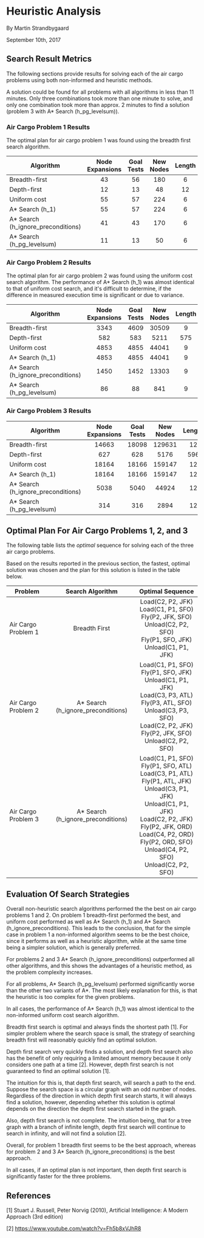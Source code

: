 # Heuristic Analysis

By Martin Strandbygaard

September 10th, 2017

## Search Result Metrics

The following sections provide results for solving each of the air cargo problems using both non-informed and heuristic methods.

A solution could be found for all problems with all algorithms in less than 11 minutes. Only three combinations took more than one minute to solve, and only one combination took more than approx. 2 minutes to find a solution (problem 3  with A* Search (h_pg_levelsum)).

### Air Cargo Problem 1 Results

The optimal plan for air cargo problem 1 was found using the breadth first search algorithm.

| Algorithm                          | Node  Expansions | Goal Tests | New Nodes | Length | Time [s] | Optimal |
|------------------------------------|:----------------:|:----------:|:---------:|:------:|:--------:|:-------:|
| Breadth-first                      | 43               | 56         | 180       |  6     | 0.0215   |   Yes   |
| Depth-first                        | 12               | 13         |  48       | 12     | 0.0059   |   No    |
| Uniform cost                       | 55               | 57         | 224       |  6     | 0.0253   |   Yes   |
| A* Search (h_1)                    | 55               | 57         | 224       |  6     | 0.0260   |   Yes   |
| A* Search (h_ignore_preconditions) | 41               | 43         | 170       |  6     | 0.0255   |   Yes   |
| A* Search (h_pg_levelsum)          | 11               | 13         |  50       |  6     | 0.7416   |   Yes   |

### Air Cargo Problem 2 Results

The optimal plan for air cargo problem 2 was found using the uniform cost search algorithm. The performance of A* Search (h_1) was almost identical to that of uniform cost search, and it's difficult to determine, if the difference in measured execution time is significant or due to variance. 

| Algorithm                          | Node  Expansions | Goal Tests | New Nodes | Length | Time [s] | Optimal |
|------------------------------------|:----------------:|:----------:|:---------:|:------:|:--------:|:-------:|
| Breadth-first                      | 3343             | 4609       | 30509     |  9     | 9.3092   |   Yes   |
| Depth-first                        | 582              | 583        | 5211      | 575    | 2.1052   |   No    |
| Uniform cost                       | 4853             | 4855       | 44041     |  9     | 8.0531   |   Yes   |
| A* Search (h_1)                    | 4853             | 4855       | 44041     |  9     | 8.0819   |   Yes   |
| A* Search (h_ignore_preconditions) | 1450             | 1452       | 13303     |  9     | 2.8961   |   Yes   |
| A* Search (h_pg_levelsum)          |   86             |   88       |   841     |  9     | 122.76   |   Yes   |

### Air Cargo Problem 3 Results

| Algorithm                          | Node  Expansions | Goal Tests | New Nodes | Length | Time [s] | Optimal |
|------------------------------------|:----------------:|:----------:|:---------:|:------:|:--------:|:-------:|
| Breadth-first                      | 14663            | 18098      | 129631    | 12     | 70.923   |   Yes   |
| Depth-first                        | 627              | 628        | 5176      | 596    |  2.228   |   No    |
| Uniform cost                       | 18164            | 18166      | 159147    | 12     | 35.469   |   Yes   |
| A* Search (h_1)                    | 18164            | 18166      | 159147    | 12     | 35.432   |   Yes   |
| A* Search (h_ignore_preconditions) | 5038             | 5040       | 44924     | 12     | 11.426   |   Yes   |
| A* Search (h_pg_levelsum)          |  314             |  316       |  2894     | 12     | 632.66   |   Yes   |


## Optimal Plan For Air Cargo Problems 1, 2, and 3

The following table lists the _optimal_ sequence for solving each of the three air cargo problems. 

Based on the results reported in the previous section, the fastest, optimal solution was chosen and the plan for this solution is listed in the table below.

| Problem             |          Search  Algorithm         |                                                                                                        Optimal  Sequence                                                                                                          |
|---------------------|:----------------------------------:|:---------------------------------------------------------------------------------------------------------------------------------------------------------------------------------------------------------------------------------:|
| Air Cargo Problem 1 | Breadth First                      |                                                         Load(C2, P2, JFK) <br/>  Load(C1, P1, SFO) <br> Fly(P2, JFK, SFO) <br> Unload(C2, P2, SFO) <br> Fly(P1, SFO, JFK) <br> Unload(C1, P1, JFK)                                   |
| Air Cargo Problem 2 | A* Search (h_ignore_preconditions) |                             Load(C1, P1, SFO) <br> Fly(P1, SFO, JFK) <br> Unload(C1, P1, JFK) <br> Load(C3, P3, ATL) <br> Fly(P3, ATL, SFO) <br> Unload(C3, P3, SFO) <br> Load(C2, P2, JFK) Fly(P2, JFK, SFO) <br> Unload(C2, P2, SFO) |
| Air Cargo Problem 3 | A* Search (h_ignore_preconditions) | Load(C1, P1, SFO) <br> Fly(P1, SFO, ATL) <br> Load(C3, P1, ATL) <br> Fly(P1, ATL, JFK) <br> Unload(C3, P1, JFK) <br> Unload(C1, P1, JFK) <br> Load(C2, P2, JFK) <br> Fly(P2, JFK, ORD) <br> Load(C4, P2, ORD) <br> Fly(P2, ORD, SFO) <br> Unload(C4, P2, SFO) <br> Unload(C2, P2, SFO) |

## Evaluation Of Search Strategies

Overall non-heuristic search algorithms performed the the best on air cargo problems 1 and 2. On problem 1 breadth-first performed the best, and uniform cost performed as well as A* Search (h_1) and A* Search (h_ignore_preconditions). This leads to the conclusion, that for the simple case in problem 1 a non-informed algorithm seems to be the best choice, since it performs as well as a heuristic algorithm, while at the same time being a simpler solution, which is generally preferred.

For problems 2 and 3 A* Search (h_ignore_preconditions) outperformed all other algorithms, and this shows the advantages of a heuristic method, as the problem complexity increases.
 
For all problems, A* Search (h_pg_levelsum) performed significantly worse than the other two variants of A*. The most likely explanation for this, is that the heuristic is too complex for the given problems.

In all cases, the performance of A* Search (h_1) was almost identical to the non-informed uniform cost search algorithm. 

Breadth first search is optimal and always finds the shortest path [1]. For simpler problem where the search space is small, the strategy of searching breadth first will reasonably quickly find an optimal solution.

Depth first search very quickly finds a solution, and depth first search also has the benefit of only requiring a limited amount memory because it only considers one path at a time [2]. However, depth first search is not guaranteed to find an optimal solution [1]. 

The intuition for this is, that depth first search, will search a path to the end. Suppose the search space is a circular graph with an odd number of nodes. Regardless of the direction in which depth first search starts, it will always find a solution, however, depending whether this solution is optimal depends on the direction the depth first search started in the graph.

Also, depth first search is not complete. The intuition being, that for a tree graph with a branch of infinite length, depth first search will continue to search in infinity, and will not find a solution [2].

Overall, for problem 1 breadth first seems to be the best approach, whereas for problem 2 and 3 A* Search (h_ignore_preconditions) is the best approach.

In all cases, if an optimal plan is not important, then depth first search is significantly faster for the three problems.

## References

[1] Stuart J. Russell, Peter Norvig (2010), Artificial Intelligence: A Modern Approach (3rd edition)

[2] <https://www.youtube.com/watch?v=Fh5b8xVJhR8>
